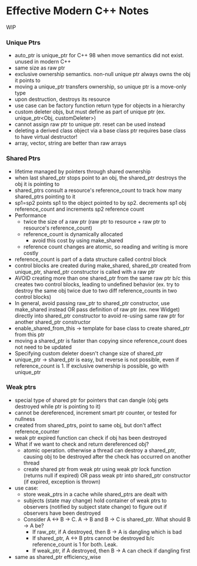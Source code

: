 # Effective Modern C++ Notes

WIP

### Unique Ptrs
* auto_ptr is unique_ptr for C++ 98 when move semantics did not exist. unused in modern C++
* same size as raw ptr
* exclusive ownership semantics. non-null unique ptr always owns the obj it points to
* moving a unique_ptr transfers ownership, so unique ptr is a move-only type
* upon destruction, destroys its resource
* use case can be factory function return type for objects in a hierarchy
* custom deleter objs, but must define as part of unique ptr (ex. unique_ptr<Obj, customDeleter>)
* cannot assign raw ptr to unique ptr. reset can be used instead
* deleting a derived class object via a base class ptr requires base class to have virtual destructor!
* array, vector, string are better than raw arrays

### Shared Ptrs
* lifetime managed by pointers through shared ownership
* when last shared_ptr stops point to an obj, the shared_ptr destroys the obj it is pointing to
* shared_ptrs consult a resource's reference_count to track how many shared_ptrs pointing to it
* sp1=sp2 points sp1 to the object pointed to by sp2. decrements sp1 obj reference_count and increments sp2 reference count
* Performance
    * twice the size of a raw ptr (raw ptr to resource + raw ptr to resource's reference_count)
    * reference_count is dynamically allocated
        * avoid this cost by using make_shared
    * reference count changes are atomic, so reading and writing is more costly
* reference_count is part of a data structure called control block
* control blocks are created during make_shared, shared_ptr created from unique_ptr, shared_ptr constructor is called with a raw ptr
* AVOID creating more than one shared_ptr from the same raw ptr b/c this creates two control blocks, leading to undefined behavior (ex. try to destroy the same obj twice due to two diff reference_counts in two control blocks)
* In general, avoid passing raw_ptr to shared_ptr constructor, use make_shared instead OR pass definition of raw ptr (ex. new Widget) directly into shared_ptr constructor to avoid re-using same raw ptr for another shared_ptr constructor
* enable_shared_from_this -> template for base class to create shared_ptr from this ptr
* moving a shared_ptr is faster than copying since reference_count does not need to be updated
* Specifying custom deleter doesn't change size of shared_ptr
* unique_ptr -> shared_ptr is easy, but reverse is not possible, even if reference_count is 1. If exclusive ownership is possible, go with unique_ptr

### Weak ptrs
* special type of shared ptr for pointers that can dangle (obj gets destroyed while ptr is pointing to it)
* cannot be dereferenced, increment smart ptr counter, or tested for nullness
* created from shared_ptrs, point to same obj, but don't affect reference_counter
* weak ptr expired function can check if obj has been destroyed
* What if we want to check and return dereferenced obj? 
    * atomic operation. otherwise a thread can destroy a shared_ptr, causing obj to be destroyed after the check has occurred on another thread
    * create shared ptr from weak ptr using weak ptr lock function (returns null if expired) OR pass weak ptr into shared_ptr constructor (if expired, exception is thrown)
* use case:
    * store weak_ptrs in a cache while shared_ptrs are dealt with
    * subjects (state may change) hold container of weak ptrs to observers (notified by subject state change) to figure out if observers have been destroyed
    * Consider A <-> B -> C. A -> B and B -> C is shared_ptr. What should B -> A be?
        * If raw_ptr, if A destroyed, then B -> A is dangling which is bad
        * If shared_ptr, A <-> B ptrs cannot be destroyed b/c reference_count is 1 for both. Leak.
        * If weak_ptr, if A destroyed, then B -> A can check if dangling first
* same as shared_ptr efficiency_wise



